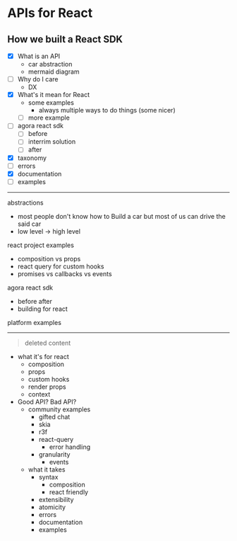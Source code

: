 # APIs for React

## How we built a React SDK

- [x] What is an API
  - car abstraction
  - mermaid diagram
- [ ] Why do I care
  - DX
- [x] What's it mean for React
  - some examples
    - always multiple ways to do things (some nicer)
  - [ ] more example
- [ ] agora react sdk
  - [ ] before
  - [ ] interrim solution
  - [ ] after
- [x] taxonomy
- [ ] errors
- [x] documentation
- [ ] examples

---

abstractions

- most people don't know how to Build a car but most of us can drive the said car
- low level -> high level

react project examples

- composition vs props
- react query for custom hooks
- promises vs callbacks vs events

agora react sdk

- before after
- building for react

platform examples

---

> deleted content

- what it's for react
  - composition
  - props
  - custom hooks
  - render props
  - context
- Good API? Bad API?
  - community examples
    - gifted chat
    - skia
    - r3f
    - react-query
      - error handling
    - granularity
      - events
  - what it takes
    - syntax
      - composition
      - react friendly
    - extensibility
    - atomicity
    - errors
    - documentation
    - examples

